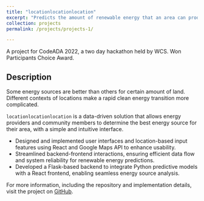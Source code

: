 ```yaml
---
title: "locationlocationlocation"
excerpt: "Predicts the amount of renewable energy that an area can produce by Python API and a web interface<br/><img src='/images/locationlocationlocation.jpg'>"
collection: projects
permalink: /projects/projects-1/

---
```

A project for CodeADA 2022, a two day hackathon held by WCS. Won Participants Choice Award.

## Description
Some energy sources are better than others for certain amount of land. Different contexts of locations make a rapid 
clean energy transition more complicated.

`locationlocationlocation` is a data-driven solution that allows energy providers and community members to determine 
the best energy source for their area, with a simple and intuitive interface.

- Designed and implemented user interfaces and location-based input features using React and Google Maps API to enhance usability.
- Streamlined backend-frontend interactions, ensuring efficient data flow and system reliability for renewable energy predictions.
- Developed a Flask-based backend to integrate Python predictive models with a React frontend, enabling seamless energy source analysis.


For more information, including the repository and implementation details, visit the project on [GitHub](https://github.com/sbaek21/locationlocationlocation).

<!-- 
---
title: "locationlocationlocation"
collection: projects
permalink: /projects/projects-1/
excerpt: 'Predicts the amount of renewable energy that an area can produce by Python API and a web interface.'
date: 2022-10-16
venue: 'University of Illinois Urbana-Champaign'
header:
  teaser: "locationlocationlocation.jpg"
--- -->